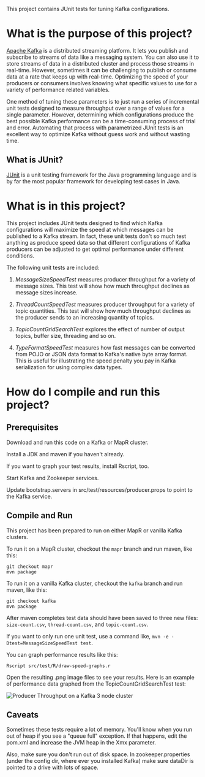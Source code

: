 

This project contains JUnit tests for tuning Kafka configurations.  

# What is the purpose of this project?

[Apache Kafka](http://kafka.apache.org) is a distributed streaming platform. It lets you publish and subscribe to streams of data like a messaging system. You can also use it to store streams of data in a distributed cluster and process those streams in real-time. However, sometimes it can be challenging to publish or consume data at a rate that keeps up with real-time. Optimizing the speed of your producers or consumers involves knowing what specific values to use for a variety of performance related variables.

One method of tuning these parameters is to just run a series of incremental unit tests designed to measure throughput over a range of values for a single parameter.  However, determining which configurations produce the best possible Kafka performance can be a time-consuming process of trial and error. Automating that process with parametrized JUnit tests is an excellent way to optimize Kafka without guess work and without wasting time.

## What is JUnit?

[JUnit](https://en.wikipedia.org/wiki/JUnit) is a unit testing framework for the Java programming language and is by far the most popular framework for developing test cases in Java. 

# What is in this project?

This project includes JUnit tests designed to find which Kafka configurations will maximize the speed at which messages can be published to a Kafka stream. In fact, these unit tests don't so much test anything as produce speed data so that different configurations of Kafka producers can be adjusted to get optimal performance under different conditions. 

The following unit tests are included:

1. *MessageSizeSpeedTest* measures producer throughput for a variety of message sizes. This test will show how much throughput declines as message sizes increase.
 
2. *ThreadCountSpeedTest* measures producer throughput for a variety of topic quantities. This test will show how much throughput declines as the producer sends to an increasing quantity of topics.
  
3. *TopicCountGridSearchTest* explores the effect of number of output topics, buffer size, threading and so on.

4. *TypeFormatSpeedTest* measures how fast messages can be converted from POJO or JSON data format to Kafka's native byte array format. This is useful for illustrating the speed penalty you pay in Kafka serialization for using complex data types.

# How do I compile and run this project?

## Prerequisites

Download and run this code on a Kafka or MapR cluster.
 
Install a JDK and maven if you haven't already.
 
If you want to graph your test results, install Rscript, too.

Start Kafka and Zookeeper services.

Update bootstrap.servers in src/test/resources/producer.props to point to the Kafka service.

## Compile and Run

This project has been prepared to run on either MapR or vanilla Kafka clusters. 
 
To run it on a MapR cluster, checkout the `mapr` branch and run maven, like this:

```
git checkout mapr
mvn package
```

To run it on a vanilla Kafka cluster, checkout the `kafka` branch and run maven, like this:

```
git checkout kafka
mvn package
```

After maven completes test data should have been saved to three new files: `size-count.csv`, `thread-count.csv`, and `topic-count.csv`. 

If you want to only run one unit test, use a command like, `mvn -e -Dtest=MessageSizeSpeedTest test`.

You can graph performance results like this:

```Rscript src/test/R/draw-speed-graphs.r```

Open the resulting .png image files to see your results.  Here is an example of performance data graphed from the TopicCountGridSearchTest test:

![Producer Throughput on a Kafka 3 node cluster](thread.png?raw=true "Producer Throughput on a Kafka 3 node cluster")



## Caveats

Sometimes these tests require a lot of memory. You'll know when you run out of heap if you see a "queue full" exception. If that happens, edit the pom.xml and increase the JVM heap in the Xmx parameter.

Also, make sure you don't run out of disk space. In zookeeper.properties (under the config dir, where ever you installed Kafka) make sure dataDir is pointed to a drive with lots of space.